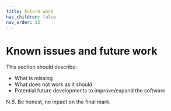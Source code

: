 ```yaml
---
title: Future work
has_children: false
nav_order: 13
---
```


# Known issues and future work

This section should describe:
- What is missing
- What does not work as it should
- Potential future developments to improve/expand the software

N.B. Be honest, no inpact on the final mark.
